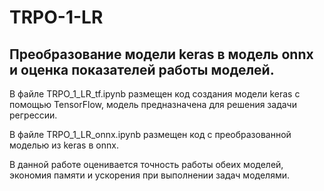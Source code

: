 # TRPO-1-LR
## Преобразование модели keras в модель onnx и оценка показателей работы моделей.

В файле TRPO_1_LR_tf.ipynb размещен код создания модели keras с помощью TensorFlow, модель предназначена для решения задачи регрессии. </br>

В файле TRPO_1_LR_onnx.ipynb размещен код с преобразованной моделью из keras в onnx. </br>

В данной работе оценивается точность работы обеих моделей, экономия памяти и ускорения при выполнении задач моделями.
